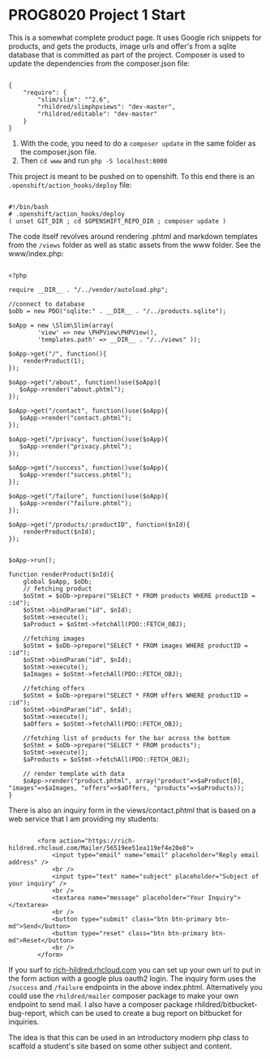 # PROG8020 Project 1 Start
This is a somewhat complete product page. It uses Google rich snippets for products, and gets the products, image urls and offer's from a sqlite database that is committed as part of the project. Composer is used to update the dependencies from the composer.json file:

```

{
    "require": {
        "slim/slim": "^2.6",
        "rhildred/slimphpviews": "dev-master",
        "rhildred/editable": "dev-master"
    }
}

```

1. With the code, you need to do a `composer update` in the same folder as the composer.json file. 
2. Then `cd www` and run `php -S localhost:8000`

This project is meant to be pushed on to openshift. To this end there is an `.openshift/action_hooks/deploy` file:

```

#!/bin/bash
# .openshift/action_hooks/deploy
( unset GIT_DIR ; cd $OPENSHIFT_REPO_DIR ; composer update )

```

The code itself revolves around rendering .phtml and markdown templates from the `/views` folder as well as static assets from the www folder. See the www/index.php:

```

<?php

require __DIR__ . "/../vendor/autoload.php";

//connect to database
$oDb = new PDO("sqlite:" . __DIR__ . "/../products.sqlite");

$oApp = new \Slim\Slim(array(
        'view' => new \PHPView\PHPView(),
        'templates.path' => __DIR__ . "/../views" ));
                       
$oApp->get("/", function(){
    renderProduct(1);
});

$oApp->get("/about", function()use($oApp){
   $oApp->render("about.phtml"); 
});

$oApp->get("/contact", function()use($oApp){
   $oApp->render("contact.phtml"); 
});

$oApp->get("/privacy", function()use($oApp){
   $oApp->render("privacy.phtml"); 
});

$oApp->get("/success", function()use($oApp){
   $oApp->render("success.phtml"); 
});

$oApp->get("/failure", function()use($oApp){
   $oApp->render("failure.phtml"); 
});

$oApp->get("/products/:productID", function($nId){
    renderProduct($nId);
});


$oApp->run();

function renderProduct($nId){
    global $oApp, $oDb;
    // fetching product
    $oStmt = $oDb->prepare("SELECT * FROM products WHERE productID = :id");
    $oStmt->bindParam("id", $nId);
    $oStmt->execute();
    $aProduct = $oStmt->fetchAll(PDO::FETCH_OBJ);
    
    //fetching images
    $oStmt = $oDb->prepare("SELECT * FROM images WHERE productID = :id");
    $oStmt->bindParam("id", $nId);
    $oStmt->execute();
    $aImages = $oStmt->fetchAll(PDO::FETCH_OBJ);

    //fetching offers
    $oStmt = $oDb->prepare("SELECT * FROM offers WHERE productID = :id");
    $oStmt->bindParam("id", $nId);
    $oStmt->execute();
    $aOffers = $oStmt->fetchAll(PDO::FETCH_OBJ);

    //fetching list of products for the bar across the bottom
    $oStmt = $oDb->prepare("SELECT * FROM products");
    $oStmt->execute();
    $aProducts = $oStmt->fetchAll(PDO::FETCH_OBJ);    
    
    // render template with data
    $oApp->render("product.phtml", array("product"=>$aProduct[0], "images"=>$aImages, "offers"=>$aOffers, "products"=>$aProducts));   
}

```

There is also an inquiry form in the views/contact.phtml that is based on a web service that I am providing my students:

```

        <form action="https://rich-hildred.rhcloud.com/Mailer/56519ee51ea119ef4e20e8">
            <input type="email" name="email" placeholder="Reply email address" />
            <br />
            <input type="text" name="subject" placeholder="Subject of your inquiry" />
            <br />
            <textarea name="message" placeholder="Your Inquiry"></textarea>
            <br />
            <button type="submit" class="btn btn-primary btn-md">Send</button>
            <button type="reset" class="btn btn-primary btn-md">Reset</button>
            <br />
        </form>

```

If you surf to [rich-hildred.rhcloud.com](https://rich-hildred.rhcloud.com/login) you can set up your own url to put in the form action with a google plus oauth2 login. The inquiry form uses the `/success` and `/failure` endpoints in the above index.phtml. Alternatively you could use the `rhildred/mailer` composer package to make your own endpoint to send mail. I also have a composer package rhildred/bitbucket-bug-report, which can be used to create a bug report on bitbucket for inquiries.

The idea is that this can be used in an introductory modern php class to scaffold a student's site based on some other subject and content.